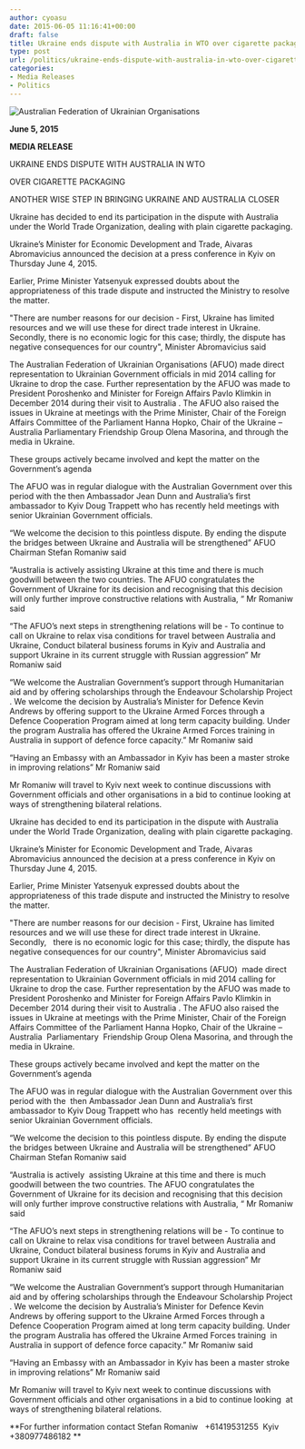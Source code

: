 ```yaml
---
author: cyoasu
date: 2015-06-05 11:16:41+00:00
draft: false
title: Ukraine ends dispute with Australia in WTO over cigarette packaging
type: post
url: /politics/ukraine-ends-dispute-with-australia-in-wto-over-cigarette-packaging/
categories:
- Media Releases
- Politics
---
```


![Australian Federation of Ukrainian Organisations](http://www.ozeukes.com/wp-content/uploads/2014/10/image001.png)



**June 5, 2015**




**MEDIA RELEASE**




UKRAINE ENDS DISPUTE WITH AUSTRALIA IN WTO




OVER CIGARETTE PACKAGING




ANOTHER WISE STEP IN BRINGING UKRAINE AND AUSTRALIA CLOSER


Ukraine has decided to end its participation in the dispute with Australia under the World Trade Organization, dealing with plain cigarette packaging.

Ukraine’s Minister for Economic Development and Trade, Aivaras Abromavicius announced the decision at a press conference in Kyiv on Thursday June 4, 2015.

Earlier, Prime Minister Yatsenyuk expressed doubts about the appropriateness of this trade dispute and instructed the Ministry to resolve the matter.

"There are number reasons for our decision - First, Ukraine has limited resources and we will use these for direct trade interest in Ukraine. Secondly, there is no economic logic for this case; thirdly, the dispute has negative consequences for our country", Minister Abromavicius said

The Australian Federation of Ukrainian Organisations (AFUO) made direct representation to Ukrainian Government officials in mid 2014 calling for Ukraine to drop the case. Further representation by the AFUO was made to President Poroshenko and Minister for Foreign Affairs Pavlo Klimkin in December 2014 during their visit to Australia . The AFUO also raised the issues in Ukraine at meetings with the Prime Minister, Chair of the Foreign Affairs Committee of the Parliament Hanna Hopko, Chair of the Ukraine –Australia Parliamentary Friendship Group Olena Masorina, and through the media in Ukraine.

These groups actively became involved and kept the matter on the Government’s agenda

The AFUO was in regular dialogue with the Australian Government over this period with the then Ambassador Jean Dunn and Australia’s first ambassador to Kyiv Doug Trappett who has recently held meetings with senior Ukrainian Government officials.

“We welcome the decision to this pointless dispute. By ending the dispute the bridges between Ukraine and Australia will be strengthened” AFUO Chairman Stefan Romaniw said

“Australia is actively assisting Ukraine at this time and there is much goodwill between the two countries. The AFUO congratulates the Government of Ukraine for its decision and recognising that this decision will only further improve constructive relations with Australia, “ Mr Romaniw said

“The AFUO’s next steps in strengthening relations will be - To continue to call on Ukraine to relax visa conditions for travel between Australia and Ukraine, Conduct bilateral business forums in Kyiv and Australia and support Ukraine in its current struggle with Russian aggression” Mr Romaniw said

“We welcome the Australian Government’s support through Humanitarian aid and by offering scholarships through the Endeavour Scholarship Project . We welcome the decision by Australia’s Minister for Defence Kevin Andrews by offering support to the Ukraine Armed Forces through a Defence Cooperation Program aimed at long term capacity building. Under the program Australia has offered the Ukraine Armed Forces training in Australia in support of defence force capacity.” Mr Romaniw said

“Having an Embassy with an Ambassador in Kyiv has been a master stroke in improving relations” Mr Romaniw said

Mr Romaniw will travel to Kyiv next week to continue discussions with Government officials and other organisations in a bid to continue looking at ways of strengthening bilateral relations.

Ukraine has decided to end its participation in the dispute with Australia under the World Trade Organization, dealing with plain cigarette packaging.

Ukraine’s Minister for Economic Development and Trade, Aivaras Abromavicius announced the decision at a press conference in Kyiv on Thursday June 4, 2015.

Earlier, Prime Minister Yatsenyuk expressed doubts about the appropriateness of this trade dispute and instructed the Ministry to resolve the matter.

"There are number reasons for our decision - First, Ukraine has limited resources and we will use these for direct trade interest in Ukraine. Secondly,   there is no economic logic for this case; thirdly, the dispute has negative consequences for our country", Minister Abromavicius said

The Australian Federation of Ukrainian Organisations (AFUO)  made direct representation to Ukrainian Government officials in mid 2014 calling for Ukraine to drop the case. Further representation by the AFUO was made to President Poroshenko and Minister for Foreign Affairs Pavlo Klimkin in December 2014 during their visit to Australia . The AFUO also raised the issues in Ukraine at meetings with the Prime Minister, Chair of the Foreign Affairs Committee of the Parliament Hanna Hopko, Chair of the Ukraine –Australia  Parliamentary  Friendship Group Olena Masorina, and through the media in Ukraine.

These groups actively became involved and kept the matter on the Government’s agenda

The AFUO was in regular dialogue with the Australian Government over this period with the  then Ambassador Jean Dunn and Australia’s first ambassador to Kyiv Doug Trappett who has  recently held meetings with senior Ukrainian Government officials.

“We welcome the decision to this pointless dispute. By ending the dispute  the bridges between Ukraine and Australia will be strengthened” AFUO Chairman Stefan Romaniw said

“Australia is actively  assisting Ukraine at this time and there is much goodwill between the two countries. The AFUO congratulates the Government of Ukraine for its decision and recognising that this decision will only further improve constructive relations with Australia, “ Mr Romaniw said

“The AFUO’s next steps in strengthening relations will be - To continue to call on Ukraine to relax visa conditions for travel between Australia and Ukraine, Conduct bilateral business forums in Kyiv and Australia and support Ukraine in its current struggle with Russian aggression” Mr Romaniw said

“We welcome the Australian Government’s support through Humanitarian aid and by offering scholarships through the Endeavour Scholarship Project . We welcome the decision by Australia’s Minister for Defence Kevin Andrews by offering support to the Ukraine Armed Forces through a Defence Cooperation Program aimed at long term capacity building. Under the program Australia has offered the Ukraine Armed Forces training  in Australia in support of defence force capacity.” Mr Romaniw said

“Having an Embassy with an Ambassador in Kyiv has been a master stroke in improving relations” Mr Romaniw said

Mr Romaniw will travel to Kyiv next week to continue discussions with Government officials and other organisations in a bid to continue looking  at ways of strengthening bilateral relations.

**For further information contact Stefan Romaniw   +61419531255  Kyiv +380977486182 **


